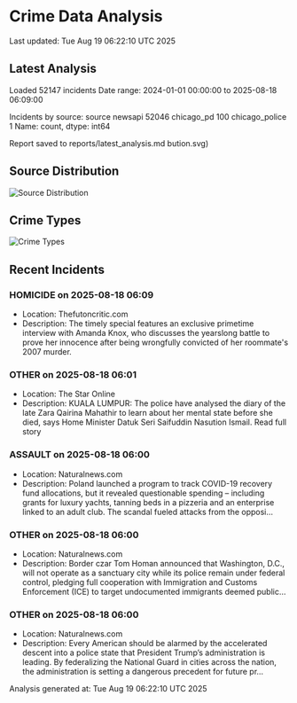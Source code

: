 # Crime Data Analysis
Last updated: Tue Aug 19 06:22:10 UTC 2025

## Latest Analysis

Loaded 52147 incidents
Date range: 2024-01-01 00:00:00 to 2025-08-18 06:09:00

Incidents by source:
source
newsapi           52046
chicago_pd          100
chicago_police        1
Name: count, dtype: int64

Report saved to reports/latest_analysis.md
bution.svg)

## Source Distribution
![Source Distribution](images/source_distribution.svg)

## Crime Types
![Crime Types](images/crime_types.svg)

## Recent Incidents

### HOMICIDE on 2025-08-18 06:09
- Location: Thefutoncritic.com
- Description: The timely special features an exclusive primetime interview with Amanda Knox, who discusses the yearslong battle to prove her innocence after being wrongfully convicted of her roommate's 2007 murder.


### OTHER on 2025-08-18 06:01
- Location: The Star Online
- Description: KUALA LUMPUR: The police have analysed the diary of the late Zara Qairina Mahathir to learn about her mental state before she died, says Home Minister Datuk Seri Saifuddin Nasution Ismail. Read full story


### ASSAULT on 2025-08-18 06:00
- Location: Naturalnews.com
- Description: Poland launched a program to track COVID-19 recovery fund allocations, but it revealed questionable spending – including grants for luxury yachts, tanning beds in a pizzeria and an enterprise linked to an adult club. The scandal fueled attacks from the opposi…


### OTHER on 2025-08-18 06:00
- Location: Naturalnews.com
- Description: Border czar Tom Homan announced that Washington, D.C., will not operate as a sanctuary city while its police remain under federal control, pledging full cooperation with Immigration and Customs Enforcement (ICE) to target undocumented immigrants deemed public…


### OTHER on 2025-08-18 06:00
- Location: Naturalnews.com
- Description: Every American should be alarmed by the accelerated descent into a police state that President Trump’s administration is leading. By federalizing the National Guard in cities across the nation, the administration is setting a dangerous precedent for future pr…

Analysis generated at: Tue Aug 19 06:22:10 UTC 2025
